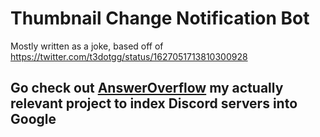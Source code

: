 # Thumbnail Change Notification Bot

Mostly written as a joke, based off of https://twitter.com/t3dotgg/status/1627051713810300928

## Go check out [AnswerOverflow](https://github.com/AnswerOverflow/AnswerOverflow) my actually relevant project to index Discord servers into Google




